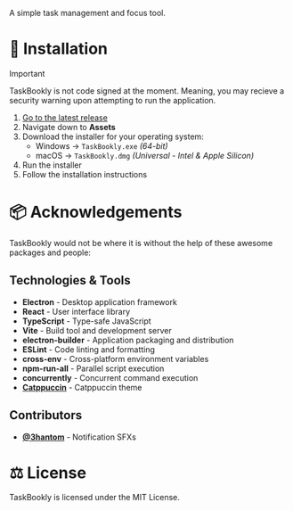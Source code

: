 A simple task management and focus tool.

# 🔧 Installation

> [!IMPORTANT]
> TaskBookly is not code signed at the moment. Meaning, you may recieve a security warning upon attempting to run the application.

1. [Go to the latest release](https://github.com/TaskBookly/app/releases/latest)
2. Navigate down to **Assets**
3. Download the installer for your operating system:
   - Windows -> `TaskBookly.exe` *(64-bit)*
   - macOS -> `TaskBookly.dmg` *(Universal - Intel & Apple Silicon)*
4. Run the installer
5. Follow the installation instructions

# 📦 Acknowledgements
TaskBookly would not be where it is without the help of these awesome packages and people:

## Technologies & Tools

-   **Electron** - Desktop application framework
-   **React** - User interface library
-   **TypeScript** - Type-safe JavaScript
-   **Vite** - Build tool and development server
-   **electron-builder** - Application packaging and distribution
-   **ESLint** - Code linting and formatting
-   **cross-env** - Cross-platform environment variables
-   **npm-run-all** - Parallel script execution
-   **concurrently** - Concurrent command execution
-   **[Catppuccin](https://github.com/catppuccin/catppuccin)** - Catppuccin theme

## Contributors
-   **[@3hantom](https://github.com/3hantom)** - Notification SFXs

# ⚖️ License

TaskBookly is licensed under the MIT License.
